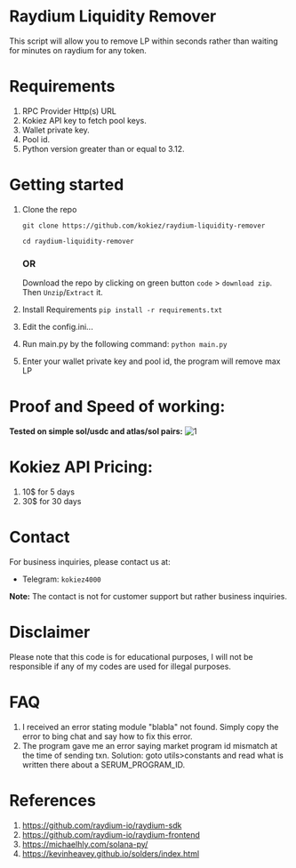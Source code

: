 # Raydium Liquidity Remover
This script will allow you to remove LP within seconds rather than waiting for minutes on raydium for any token.


# Requirements
1. RPC Provider Http(s) URL
2. Kokiez API key to fetch pool keys.
3. Wallet private key.
4. Pool id.
5. Python version greater than or equal to 3.12.

# Getting started
1. Clone the repo

    ```
   git clone https://github.com/kokiez/raydium-liquidity-remover
   
   cd raydium-liquidity-remover
   ```
   
      ### OR
   
   Download the repo by clicking on green button `code` > `download zip`. Then `Unzip`/`Extract` it.

3. Install Requirements
 `pip install -r requirements.txt`

4. Edit the config.ini...
5. Run main.py by the following command:
 `python main.py`
6. Enter your wallet private key and pool id, the program will remove max LP

# Proof and Speed of working:
**Tested on simple sol/usdc and atlas/sol pairs:**
![1](https://github.com/kokiez/raydium-liquidity-remover/assets/105941365/cdc5ad00-b7e4-44bb-9543-301361ac6d8f)

# Kokiez API Pricing:
  1) 10$ for 5 days 
  2) 30$ for 30 days

# Contact
For business inquiries, please contact us at:
 - Telegram: `kokiez4000`
 
**Note:** The contact is not for customer support but rather business inquiries.

# Disclaimer
Please note that this code is for educational purposes, I will not be responsible if any of my codes are used for illegal purposes.


# FAQ
1. I received an error stating module "blabla" not found. Simply copy the error to bing chat and say how to fix this error.
2. The program gave me an error saying market program id mismatch at the time of sending txn. Solution: goto utils>constants and read what is written there about a SERUM_PROGRAM_ID.

# References

1. https://github.com/raydium-io/raydium-sdk
2. https://github.com/raydium-io/raydium-frontend
3. https://michaelhly.com/solana-py/
4. https://kevinheavey.github.io/solders/index.html


